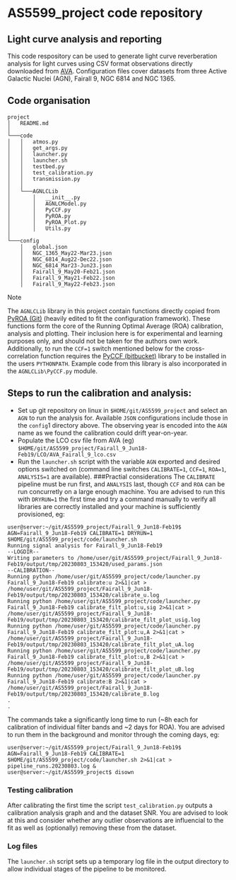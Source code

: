 # AS5599_project code repository
## Light curve analysis and reporting
This code respository can be used to generate light curve reverberation analysis for light curves using CSV format observations directly downloaded from [AVA]. Configuration files cover datasets from three Active Galactic Nuclei (AGN), Fairall 9, NGC 6814 and NGC 1365.
## Code organisation
```
project
│   README.md
│
└───code
│   │   atmos.py
│   │   get_args.py
│   │   launcher.py
│   │   launcher.sh
│   │   testbed.py
│   │   test_calibration.py
│   │   transmission.py
│   │
│   └───AGNLCLib
│       │   __init__.py
│       │   AGNLCModel.py
│       │   PyCCF.py
│       │   PyROA.py
│       │   PyROA_Plot.py
│       │   Utils.py
│   
└───config
    │   global.json
    │   NGC_1365_May22-Mar23.json
    │   NGC_6814_Aug22-Dec22.json
    │   NGC_6814_Mar23-Jun23.json
    │   Fairall_9_May20-Feb21.json
    │   Fairall_9_May21-Feb22.json
    │   Fairall_9_May22-Feb23.json
```
> [!NOTE]
> The `AGNLCLib` library in this project contain functions directly copied from [PyROA (Git)] (heavily edited to fit the configuration framework). These functions form the core of the Running Optimal Average (ROA) calibration, analysis and plotting. Their inclusion here is for experimental and learning purposes only, and should not be taken for the authors own work.
> Additionally, to run the `CCF=1` switch mentioned below for the cross-correlation function requires the [PyCCF (bitbucket)] library to be installed in the users `PYTHONPATH`. Example code from this library is also incorporated in the `AGNLCLib\PyCCF.py` module.

## Steps to run the calibration and analysis:

 - Set up git repository on linux in `$HOME/git/AS5599_project` and select an `AGN` to run the analysis for. Available `JSON` configurations include those in the `config`1 directory above. The observing year is encoded into the `AGN` name as we found the calibration could drift year-on-year.
 - Populate the LCO csv file from AVA (eg) 
```$HOME/git/AS5599_project/Fairall_9_Jun18-Feb19/LCO/AVA_Fairall_9_lco.csv```
 - Run the `launcher.sh` script with the variable `AGN` exported and desired options switched on (command line switches `CALIBRATE=1`, `CCF=1`, `ROA=1`, `ANALYSIS=1` are available).
###Practial considerations
The `CALIBRATE` pipeline must be run first, and `ANALYSIS` last, though `CCF` and `ROA` can be run concurretly on a large enough machine. You are advised to run this with `DRYRUN=1` the first time and try a command manually to verify all libraries are correctly installed and your machine is sufficiently provisioned, eg:
```
user@server:~/git/AS5599_project/Fairall_9_Jun18-Feb19$ AGN=Fairall_9_Jun18-Feb19 CALIBRATE=1 DRYRUN=1 $HOME/git/AS5599_project/code/launcher.sh
Running signal analysis for Fairall_9_Jun18-Feb19
--LOGDIR--
Writing parameters to /home/user/git/AS5599_project/Fairall_9_Jun18-Feb19/output/tmp/20230803_153420/used_params.json
--CALIBRATION--
Running python /home/user/git/AS5599_project/code/launcher.py Fairall_9_Jun18-Feb19 calibrate:u 2>&1|cat > /home/user/git/AS5599_project/Fairall_9_Jun18-Feb19/output/tmp/20230803_153420/calibrate_u.log
Running python /home/user/git/AS5599_project/code/launcher.py Fairall_9_Jun18-Feb19 calibrate_filt_plot:u,sig 2>&1|cat > /home/user/git/AS5599_project/Fairall_9_Jun18-Feb19/output/tmp/20230803_153420/calibrate_filt_plot_usig.log
Running python /home/user/git/AS5599_project/code/launcher.py Fairall_9_Jun18-Feb19 calibrate_filt_plot:u,A 2>&1|cat > /home/user/git/AS5599_project/Fairall_9_Jun18-Feb19/output/tmp/20230803_153420/calibrate_filt_plot_uA.log
Running python /home/user/git/AS5599_project/code/launcher.py Fairall_9_Jun18-Feb19 calibrate_filt_plot:u,B 2>&1|cat > /home/user/git/AS5599_project/Fairall_9_Jun18-Feb19/output/tmp/20230803_153420/calibrate_filt_plot_uB.log
Running python /home/user/git/AS5599_project/code/launcher.py Fairall_9_Jun18-Feb19 calibrate:B 2>&1|cat > /home/user/git/AS5599_project/Fairall_9_Jun18-Feb19/output/tmp/20230803_153420/calibrate_B.log
.
.
```
The commands take a significantly long time to run (~8h each for calibration of individual filter bands and ~2 days for ROA). You are advised to run them in the background and monitor through the coming days, eg:
```
user@server:~/git/AS5599_project/Fairall_9_Jun18-Feb19$ AGN=Fairall_9_Jun18-Feb19 CALIBRATE=1 $HOME/git/AS5599_project/code/launcher.sh 2>&1|cat > pipeline_runs.20230803.log &
user@server:~/git/AS5599_project$ disown
```
### Testing calibration

After calibrating the first time the script `test_calibration.py` outputs a calibration analysis graph and and the dataset SNR. You are advised to look at this and consider whether any outlier observations are influencial to the fit as well as (optionally) removing these from the dataset.

### Log files

The `launcher.sh` script sets up a temporary log file in the output directory to allow individual stages of the pipeline to be monitored.


[//]: # (References)

   [AVA]: <http://alymantara.com/ava/index.php>
   [PyROA (Git)]: <https://github.com/FergusDonnan/PyROA>
   [PyCCF (bitbucket)]: <https://bitbucket.org/cgrier/python_ccf_code/src/master/>
